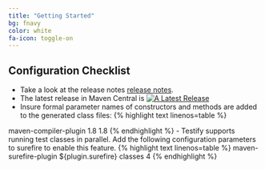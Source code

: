```yaml
---
title: "Getting Started"
bg: fnavy
color: white
fa-icon: toggle-on
---
```


## Configuration Checklist
- Take a look at the release notes [release notes][release-notes].
- The latest release in Maven Central is [![A Latest Release][latest-release-badge]][latest-release]
- Insure formal parameter names of constructors and methods are added to the generated class files:
{% highlight text linenos=table %}
<plugin>
    <artifactId>maven-compiler-plugin</artifactId>
    <configuration>
        <source>1.8</source>
        <target>1.8</target>
        <compilerArguments>
            <!-- Enable runtime discovery of parameter names -->
            <parameters />
        </compilerArguments>
    </configuration>
</plugin>
{% endhighlight %}
- Testify supports running test classes in parallel. Add the following
configuration parameters to surefire to enable this feature.
{% highlight text linenos=table %}
<plugin>
    <artifactId>maven-surefire-plugin</artifactId>
    <version>${plugin.surefire}</version>
    <configuration>
        <parallel>classes</parallel>
        <threadCountClasses>4</threadCountClasses>
    </configuration>
</plugin>
{% endhighlight %}

[release-notes]: https://github.com/FitburIO/testify/releases
[latest-release-badge]: https://maven-badges.herokuapp.com/maven-central/com.fitbur.testify/parent/badge.svg?style=flat
[latest-release]: http://search.maven.org/#search%7Cga%7C1%7Cg%3A%22com.fitbur.testify%22